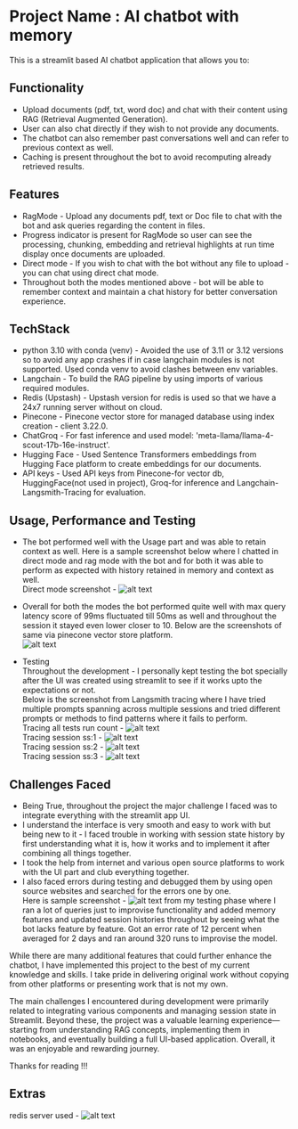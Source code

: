 # Project Name : AI chatbot with memory

This is a streamlit based AI chatbot application that allows you to:

## Functionality

- Upload documents (pdf, txt, word doc) and chat with their content using RAG (Retrieval Augmented Generation).
- User can also chat directly if they wish to not provide any documents.
- The chatbot can also remember past conversations well and can refer to previous context as well.
- Caching is present throughout the bot to avoid recomputing already retrieved results.

## Features

- RagMode - Upload any documents pdf, text or Doc file to chat with the bot and ask queries regarding the content in files.
- Progress indicator is present for RagMode so user can see the processing, chunking, embedding and retrieval highlights at run time display once documents are uploaded.
- Direct mode - If you wish to chat with the bot without any file to upload - you can chat using direct chat mode.
- Throughout both the modes mentioned above - bot will be able to remember context and maintain a chat history for better conversation experience.

## TechStack

- python 3.10 with conda (venv) - Avoided the use of 3.11 or 3.12 versions so to avoid any app crashes if in case langchain modules is not supported. Used conda venv to avoid clashes between env variables.
- Langchain - To build the RAG pipeline by using imports of various required modules.
- Redis (Upstash) - Upstash version for redis is used so that we have a 24x7 running server without on cloud.
- Pinecone - Pinecone vector store for managed database using index creation - client 3.22.0.
- ChatGroq - For fast inference and used model: 'meta-llama/llama-4-scout-17b-16e-instruct'.
- Hugging Face - Used Sentence Transformers embeddings from Hugging Face platform to create embeddings for our documents.
- API keys - Used API keys from Pinecone-for vector db, HuggingFace(not used in project), Groq-for inference and Langchain-Langsmith-Tracing for evaluation.

## Usage, Performance and Testing

- The bot performed well with the Usage part and was able to retain context as well. Here is a sample screenshot below where I chatted in direct mode and rag mode with the bot and for both it was able to perform as expected with history retained in memory and context as well.  
Direct mode screenshot - ![alt text](image-6.png)

- Overall for both the modes the bot performed quite well with max query latency score of 99ms fluctuated till 50ms as well and throughout the session it stayed even lower closer to 10. Below are the screenshots of same via pinecone vector store platform.  
![alt text](image-1.png)

- Testing  
Throughout the development - I personally kept testing the bot specially after the UI was created using streamlit to see if it works upto the expectations or not.  
Below is the screenshot from Langsmith tracing where I have tried multiple prompts spanning across multiple sessions and tried different prompts or methods to find patterns where it fails to perform.  
Tracing all tests run count - ![alt text](image-5.png)  
Tracing session ss:1 - ![alt text](image-2.png)  
Tracing session ss:2 - ![alt text](image-3.png)  
Tracing session ss:3 - ![alt text](image-4.png)

## Challenges Faced

- Being True, throughout the project the major challenge I faced was to integrate everything with the streamlit app UI.
- I understand the interface is very smooth and easy to work with but being new to it - I faced trouble in working with session state history by first understanding what it is, how it works and to implement it after combining all things together.
- I took the help from internet and various open source platforms to work with the UI part and club everything together.
- I also faced errors during testing and debugged them by using open source websites and searched for the errors one by one.  
Here is sample screenshot - ![alt text](image-7.png) from my testing phase where I ran a lot of queries just to improvise functionality and added memory features and updated session histories throughout by seeing what the bot lacks feature by feature. Got an error rate of 12 percent when averaged for 2 days and ran around 320 runs to improvise the model.

While there are many additional features that could further enhance the chatbot, I have implemented this project to the best of my current knowledge and skills. I take pride in delivering original work without copying from other platforms or presenting work that is not my own.

The main challenges I encountered during development were primarily related to integrating various components and managing session state in Streamlit. Beyond these, the project was a valuable learning experience—starting from understanding RAG concepts, implementing them in notebooks, and eventually building a full UI-based application. Overall, it was an enjoyable and rewarding journey.

Thanks for reading !!!

## Extras

redis server used - ![alt text](image-8.png)
